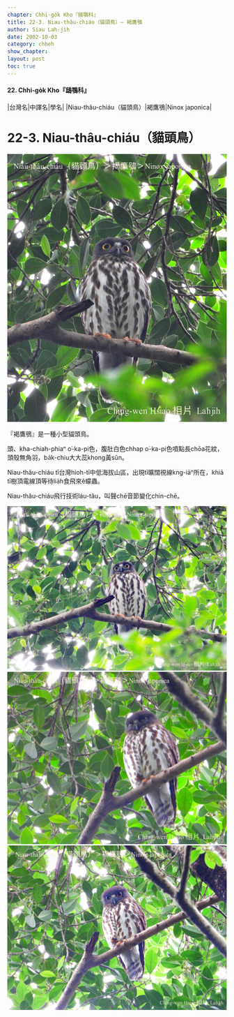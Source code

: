 ```yaml
---
chapter: Chhi-go̍k Kho『鴟鶚科』
title: 22-3. Niau-thâu-chiáu（貓頭鳥）— 褐鷹鴞
author: Siau Lah-jih
date: 2002-10-03
category: chheh
show_chapter: 
layout: post
toc: true
---
```


#### 22. Chhi-go̍k Kho『鴟鶚科』


|台灣名|中譯名|學名|
|Niau-thâu-chiáu（貓頭鳥）|褐鷹鴞|Ninox japonica|


# 22-3. Niau-thâu-chiáu（貓頭鳥）

![](../too5/22/22-3-4.褐鷹鴞.jpg)


『褐鷹鴞』是一種小型貓頭鳥。

頭、kha-chiah-phiaⁿ o͘-ka-pi色，腹肚白色chhap o͘-ka-pi色噴點長chōa花紋，頭殼無角羽，ba̍k-chiu大大蕊khong黃sûn。

Niau-thâu-chiáu tī台灣hioh-tī中低海拔山區，出現tī曠闊視線kng-iāⁿ所在，khiā tī樹頂電線頂等待lia̍h食飛來ê蠓蟲。

Niau-thâu-chiáu飛行技術láu-tâu，叫聲chē音節變化chin-chē。


![](../too5/22/22-3-3.褐鷹鴞.jpg)
![](../too5/22/22-3-2.褐鷹鴞.jpg)
![](../too5/22/22-3-1.褐鷹鴞.jpg)



